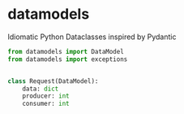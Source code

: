 # datamodels

Idiomatic Python Dataclasses inspired by Pydantic

```python
from datamodels import DataModel
from datamodels import exceptions


class Request(DataModel):
    data: dict
    producer: int
    consumer: int
    
```
